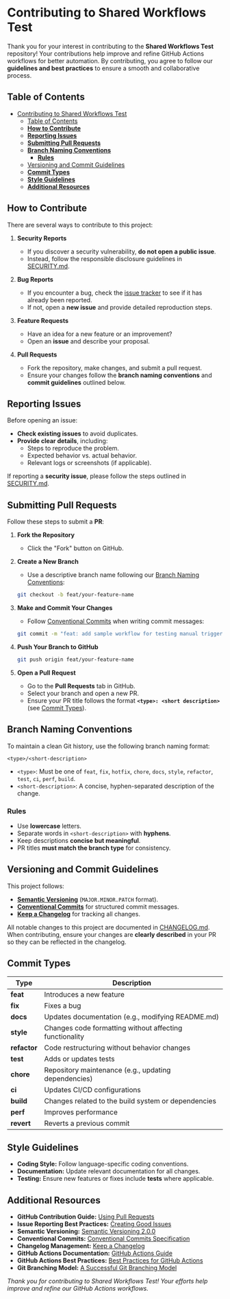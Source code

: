 # Contributing to Shared Workflows Test

Thank you for your interest in contributing to the **Shared Workflows Test** repository! Your contributions help improve and refine GitHub Actions workflows for better automation. By contributing, you agree to follow our **guidelines and best practices** to ensure a smooth and collaborative process.

## Table of Contents

- [Contributing to Shared Workflows Test](#contributing-to-shared-workflows-test)
  - [Table of Contents](#table-of-contents)
  - [**How to Contribute**](#how-to-contribute)
  - [**Reporting Issues**](#reporting-issues)
  - [**Submitting Pull Requests**](#submitting-pull-requests)
  - [**Branch Naming Conventions**](#branch-naming-conventions)
    - [**Rules**](#rules)
  - [Versioning and Commit Guidelines](#versioning-and-commit-guidelines)
  - [**Commit Types**](#commit-types)
  - [**Style Guidelines**](#style-guidelines)
  - [**Additional Resources**](#additional-resources)

## **How to Contribute**

There are several ways to contribute to this project:

1. **Security Reports**  
   - If you discover a security vulnerability, **do not open a public issue**.  
   - Instead, follow the responsible disclosure guidelines in [SECURITY.md](./SECURITY.md).

2. **Bug Reports**  
   - If you encounter a bug, check the [issue tracker](https://github.com/martakisalex/shared-workflows-test/issues) to see if it has already been reported.  
   - If not, open a **new issue** and provide detailed reproduction steps.

3. **Feature Requests**  
   - Have an idea for a new feature or an improvement?  
   - Open an **issue** and describe your proposal.

4. **Pull Requests**  
   - Fork the repository, make changes, and submit a pull request.
   - Ensure your changes follow the **branch naming conventions** and **commit guidelines** outlined below.

## **Reporting Issues**

Before opening an issue:

- **Check existing issues** to avoid duplicates.
- **Provide clear details**, including:
  - Steps to reproduce the problem.
  - Expected behavior vs. actual behavior.
  - Relevant logs or screenshots (if applicable).

If reporting a **security issue**, please follow the steps outlined in [SECURITY.md](./SECURITY.md).

## **Submitting Pull Requests**

Follow these steps to submit a **PR**:

1. **Fork the Repository**  
   - Click the "Fork" button on GitHub.

2. **Create a New Branch**  
   - Use a descriptive branch name following our [Branch Naming Conventions](#branch-naming-conventions):

   ```bash
   git checkout -b feat/your-feature-name
   ```

3. **Make and Commit Your Changes**  
   - Follow [Conventional Commits](https://www.conventionalcommits.org/en/v1.0.0/) when writing commit messages:

   ```bash
   git commit -m "feat: add sample workflow for testing manual triggers"
   ```

4. **Push Your Branch to GitHub**
  
   ```bash
   git push origin feat/your-feature-name
   ```

5. **Open a Pull Request**  
   - Go to the **Pull Requests** tab in GitHub.
   - Select your branch and open a new PR.
   - Ensure your PR title follows the format **`<type>: <short description>`** (see [Commit Types](#commit-types)).

## **Branch Naming Conventions**

To maintain a clean Git history, use the following branch naming format:

```git
<type>/<short-description>
```

- `<type>`: Must be one of `feat`, `fix`, `hotfix`, `chore`, `docs`, `style`, `refactor`, `test`, `ci`, `perf`, `build`.
- `<short-description>`: A concise, hyphen-separated description of the change.

### **Rules**

- Use **lowercase** letters.
- Separate words in `<short-description>` with **hyphens**.
- Keep descriptions **concise but meaningful**.
- PR titles **must match the branch type** for consistency.

## Versioning and Commit Guidelines

This project follows:

- **[Semantic Versioning](https://semver.org/spec/v2.0.0.html)** (`MAJOR.MINOR.PATCH` format).
- **[Conventional Commits](https://www.conventionalcommits.org/en/v1.0.0/)** for structured commit messages.
- **[Keep a Changelog](https://keepachangelog.com/en/1.0.0/)** for tracking all changes.

All notable changes to this project are documented in [CHANGELOG.md](../CHANGELOG.md).  
When contributing, ensure your changes are **clearly described** in your PR so they can be reflected in the changelog.

## **Commit Types**

| Type       | Description |
|------------|-------------|
| **feat**   | Introduces a new feature |
| **fix**    | Fixes a bug |
| **docs**   | Updates documentation (e.g., modifying README.md) |
| **style**  | Changes code formatting without affecting functionality |
| **refactor** | Code restructuring without behavior changes |
| **test**   | Adds or updates tests |
| **chore**  | Repository maintenance (e.g., updating dependencies) |
| **ci**     | Updates CI/CD configurations |
| **build**  | Changes related to the build system or dependencies |
| **perf**   | Improves performance |
| **revert** | Reverts a previous commit |

## **Style Guidelines**

- **Coding Style:** Follow language-specific coding conventions.
- **Documentation:** Update relevant documentation for all changes.
- **Testing:** Ensure new features or fixes include **tests** where applicable.

## **Additional Resources**

- **GitHub Contribution Guide:** [Using Pull Requests](https://docs.github.com/en/github/collaborating-with-pull-requests)  
- **Issue Reporting Best Practices:** [Creating Good Issues](https://www.notion.so/github/How-to-write-good-issues-35a75823b3fd485285c2a983df3306dc)  
- **Semantic Versioning:** [Semantic Versioning 2.0.0](https://semver.org/)  
- **Conventional Commits:** [Conventional Commits Specification](https://www.conventionalcommits.org/en/v1.0.0/)  
- **Changelog Management:** [Keep a Changelog](https://keepachangelog.com/en/1.0.0/)  
- **GitHub Actions Documentation:** [GitHub Actions Guide](https://docs.github.com/en/actions)  
- **GitHub Actions Best Practices:** [Best Practices for GitHub Actions](https://docs.github.com/en/actions/best-practices)  
- **Git Branching Model:** [A Successful Git Branching Model](https://nvie.com/posts/a-successful-git-branching-model/)

*Thank you for contributing to Shared Workflows Test! Your efforts help improve and refine our GitHub Actions workflows.*
